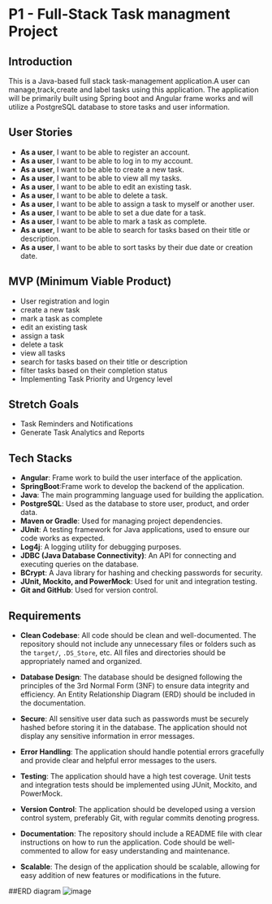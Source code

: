 # P1 - Full-Stack Task managment Project

## Introduction

This is a Java-based full stack task-management application.A user can manage,track,create and label tasks using this application. The application will be primarily built using Spring boot and Angular frame works and will utilize a PostgreSQL database to store tasks and user information.

## User Stories

- **As a user**, I want to be able to register an account. 
- **As a user**, I want to be able to log in to my account. 
- **As a user**, I want to be able to create a new task. 
- **As a user**, I want to be able to view all my tasks. 
- **As a user**, I want to be able to edit an existing task. 
- **As a user**, I want to be able to delete a task. 
- **As a user**, I want to be able to assign a task to myself or another user. 
- **As a user**, I want to be able to set a due date for a task. 
- **As a user**, I want to be able to mark a task as complete. 
- **As a user**, I want to be able to search for tasks based on their title or description. 
- **As a user**, I want to be able to sort tasks by their due date or creation date. 



## MVP (Minimum Viable Product)

- User registration and login
- create a new task
- mark a task as complete
- edit an existing task
- assign a task  
- delete a task
- view all tasks
- search for tasks based on their title or description
- filter tasks based on their completion status
- Implementing Task Priority and Urgency level


## Stretch Goals

- Task Reminders and Notifications
- Generate Task Analytics and Reports

## Tech Stacks

- **Angular**: Frame work to build the user interface of the application.
- **SpringBoot**:Frame work to develop the backend of the application.
- **Java**: The main programming language used for building the application.
- **PostgreSQL**: Used as the database to store user, product, and order data.
- **Maven or Gradle**: Used for managing project dependencies.
- **JUnit**: A testing framework for Java applications, used to ensure our code works as expected.
- **Log4j**: A logging utility for debugging purposes.
- **JDBC (Java Database Connectivity)**: An API for connecting and executing queries on the database.
- **BCrypt**: A Java library for hashing and checking passwords for security.
- **JUnit, Mockito, and PowerMock**: Used for unit and integration testing.
- **Git and GitHub**: Used for version control.

## Requirements

- **Clean Codebase**: All code should be clean and well-documented. The repository should not include any unnecessary files or folders such as the `target/`, `.DS_Store`, etc. All files and directories should be appropriately named and organized.

- **Database Design**: The database should be designed following the principles of the 3rd Normal Form (3NF) to ensure data integrity and efficiency. An Entity Relationship Diagram (ERD) should be included in the documentation.

- **Secure**: All sensitive user data such as passwords must be securely hashed before storing it in the database. The application should not display any sensitive information in error messages.

- **Error Handling**: The application should handle potential errors gracefully and provide clear and helpful error messages to the users.

- **Testing**: The application should have a high test coverage. Unit tests and integration tests should be implemented using JUnit, Mockito, and PowerMock.

- **Version Control**: The application should be developed using a version control system, preferably Git, with regular commits denoting progress.

- **Documentation**: The repository should include a README file with clear instructions on how to run the application. Code should be well-commented to allow for easy understanding and maintenance.

- **Scalable**: The design of the application should be scalable, allowing for easy addition of new features or modifications in the future.

##ERD diagram
![image](https://github.com/052223-java-angular/Bethelhem_P1-Back_End/assets/98676637/f5be67cb-6b0b-4af6-befb-38a69cbf0b92)

